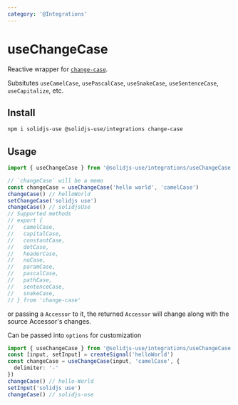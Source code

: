 ```yaml
---
category: '@Integrations'
---
```


# useChangeCase

Reactive wrapper for [`change-case`](https://github.com/blakeembrey/change-case).

Subsitutes `useCamelCase`, `usePascalCase`, `useSnakeCase`, `useSentenceCase`, `useCapitalize`, etc.

## Install

```bash
npm i solidjs-use @solidjs-use/integrations change-case
```

## Usage

```ts
import { useChangeCase } from '@solidjs-use/integrations/useChangeCase'

// `changeCase` will be a memo
const changeCase = useChangeCase('hello world', 'camelCase')
changeCase() // helloWorld
setChangeCase('solidjs use')
changeCase() // solidjsUse
// Supported methods
// export {
//   camelCase,
//   capitalCase,
//   constantCase,
//   dotCase,
//   headerCase,
//   noCase,
//   paramCase,
//   pascalCase,
//   pathCase,
//   sentenceCase,
//   snakeCase,
// } from 'change-case'
```

or passing a `Accessor` to it, the returned `Accessor` will change along with the source Accessor's changes.

Can be passed into `options` for customization

```ts
import { useChangeCase } from '@solidjs-use/integrations/useChangeCase'
const [input, setInput] = createSignal('helloWorld')
const changeCase = useChangeCase(input, 'camelCase', {
  delimiter: '-'
})
changeCase() // hello-World
setInput('solidjs use')
changeCase() // solidjs-use
```
